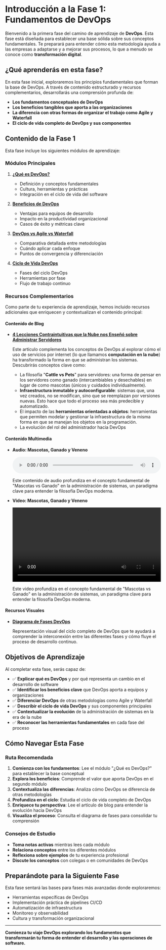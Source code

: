 # Introducción a la Fase 1: Fundamentos de DevOps

Bienvenido a la primera fase del camino de aprendizaje de **DevOps**. Esta fase está diseñada para establecer una base sólida sobre sus conceptos fundamentales. Te preparará para entender cómo esta metodología ayuda a las empresas a adaptarse y a mejorar sus procesos, lo que a menudo se conoce como **transformación digital**.

## ¿Qué aprenderás en esta fase?

En esta fase inicial, exploraremos los principios fundamentales que forman la base de DevOps. A través de contenido estructurado y recursos complementarios, desarrollarás una comprensión profunda de:

- **Los fundamentos conceptuales de DevOps**
- **Los beneficios tangibles que aporta a las organizaciones**
- **La diferencia con otras formas de organizar el trabajo como Agile y Waterfall**
- **El ciclo de vida completo de DevOps y sus componentes**

## Contenido de la Fase 1

Esta fase incluye los siguientes módulos de aprendizaje:

### Módulos Principales

1. **[¿Qué es DevOps?](./01-que-es-devops.md)**

   - Definición y conceptos fundamentales
   - Cultura, herramientas y prácticas
   - Integración en el ciclo de vida del software

2. **[Beneficios de DevOps](./02-beneficios-debops.md)**

   - Ventajas para equipos de desarrollo
   - Impacto en la productividad organizacional
   - Casos de éxito y métricas clave

3. **[DevOps vs Agile vs Waterfall](./03-devops-agile-waterfall.md)**
   - Comparativa detallada entre metodologías
   - Cuándo aplicar cada enfoque
   - Puntos de convergencia y diferenciación

4. **[Ciclo de Vida DevOps](./04-ciclo-de-vida-devops.md)**
   - Fases del ciclo DevOps
   - Herramientas por fase
   - Flujo de trabajo continuo

### Recursos Complementarios

Como parte de tu experiencia de aprendizaje, hemos incluido recursos adicionales que enriquecen y contextualizan el contenido principal:

#### Contenido de Blog

- **[4 Lecciones Contraintuitivas que la Nube nos Enseñó sobre Administrar Servidores](../blog/4-lecciones-contraintuitivas-nube-administrar-servidores.md)**

    Este artículo complementa los conceptos de DevOps al explorar cómo el uso de servicios por internet (lo que llamamos **computación en la nube**) ha transformado la forma en que se administran los sistemas. Descubrirás conceptos clave como:
   - La filosofía "**Cattle vs Pets**" para servidores: una forma de pensar en los servidores como ganado (intercambiables y desechables) en lugar de como mascotas (únicos y cuidados individualmente).
   - **Infraestructura inmutable y autoconfigurable**: sistemas que, una vez creados, no se modifican, sino que se reemplazan por versiones nuevas. Esto hace que todo el proceso sea más predecible y automatizado.
   - El impacto de las **herramientas orientadas a objetos**: herramientas que permiten modelar y gestionar la infraestructura de la misma forma en que se manejan los objetos en la programación.
   - La evolución del rol del administrador hacia DevOps

#### Contenido Multimedia

- **Audio: Mascotas, Ganado y Veneno**

    <audio controls style="width: 100%;">
        <source src="../../assets/Mascotas,_Ganado_y_Veneno.mp4" type="audio/mp4">
        Tu navegador no soporta el elemento de audio HTML5.
    </audio>
    
    Este contenido de audio profundiza en el concepto fundamental de "Mascotas vs Ganado" en la administración de sistemas, un paradigma clave para entender la filosofía DevOps moderna.

    
- **Video: Mascotas, Ganado y Veneno**

    <video width="100%" controls>
        <source src="../../assets/Mascotas,_Ganado_y_Veneno.mp4" type="video/mp4">
        Tu navegador no soporta el elemento de video HTML5.
    </video>
    
    Este video profundiza en el concepto fundamental de "Mascotas vs Ganado" en la administración de sistemas, un paradigma clave para entender la filosofía DevOps moderna.

#### Recursos Visuales

- **[Diagrama de Fases DevOps](../../images/devops-fases.avif)**

    Representación visual del ciclo completo de DevOps que te ayudará a comprender la interconexión entre las diferentes fases y cómo fluye el proceso de desarrollo continuo.

## Objetivos de Aprendizaje

Al completar esta fase, serás capaz de:

- ✅ **Explicar qué es DevOps** y por qué representa un cambio en el desarrollo de software
- ✅ **Identificar los beneficios clave** que DevOps aporta a equipos y organizaciones
- ✅ **Diferenciar DevOps** de otras metodologías como Agile y Waterfall
- ✅ **Describir el ciclo de vida DevOps** y sus componentes principales
- ✅ **Contextualizar la evolución** de la administración de sistemas en la era de la nube
- ✅ **Reconocer las herramientas fundamentales** en cada fase del proceso

## Cómo Navegar Esta Fase

### Ruta Recomendada

1. **Comienza con los fundamentos**: Lee el módulo "¿Qué es DevOps?" para establecer la base conceptual
2. **Explora los beneficios**: Comprende el valor que aporta DevOps en el segundo módulo
3. **Contextualiza las diferencias**: Analiza cómo DevOps se diferencia de otras metodologías
4. **Profundiza en el ciclo**: Estudia el ciclo de vida completo de DevOps
5. **Enriquece tu perspectiva**: Lee el artículo de blog para entender la evolución hacia DevOps
6. **Visualiza el proceso**: Consulta el diagrama de fases para consolidar tu comprensión

### Consejos de Estudio

- **Toma notas activas** mientras lees cada módulo
- **Relaciona conceptos** entre los diferentes módulos
- **Reflexiona sobre ejemplos** de tu experiencia profesional
- **Discute los conceptos** con colegas o en comunidades de DevOps

## Preparándote para la Siguiente Fase

Esta fase sentará las bases para fases más avanzadas donde exploraremos:

- Herramientas específicas de DevOps
- Implementación práctica de pipelines CI/CD
- Automatización de infraestructura
- Monitoreo y observabilidad
- Cultura y transformación organizacional

---

**Comienza tu viaje DevOps explorando los fundamentos que transformarán tu forma de entender el desarrollo y las operaciones de software.**
